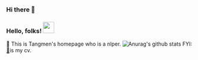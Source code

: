 ### Hi there 👋
### Hello, folks! <img src="https://raw.githubusercontent.com/MartinHeinz/MartinHeinz/master/wave.gif" width="30px">
👷 This is Tangmen's homepage who is a nlper.
![Anurag's github stats](https://github-readme-stats.vercel.app/api?username=RobertMarton&show_icons=true&theme=radical)
FYI:[📃]()is my cv.

<!--
**RobertMarton/RobertMarton** is a ✨ _special_ ✨ repository because its `README.md` (this file) appears on your GitHub profile.

Here are some ideas to get you started:

- 🔭 I’m currently working on ...
- 🌱 I’m currently learning ...
- 👯 I’m looking to collaborate on ...
- 🤔 I’m looking for help with ...
- 💬 Ask me about ...
- 📫 How to reach me: ...
- 😄 Pronouns: ...
- ⚡ Fun fact: ...
-->
